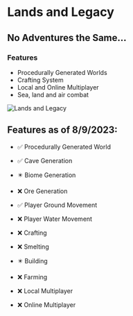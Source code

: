 # Lands and Legacy
## No Adventures the Same...
### Features
* Procedurally Generated Worlds
* Crafting System
* Local and Online Multiplayer
* Sea, land and air combat

![Lands and Legacy](https://github.com/OGD311/LandsAndLegacy/assets/114223604/ab25071d-c412-44da-ab12-efb7ca285cd2)




## Features as of 8/9/2023:
* ✅ Procedurally Generated World
* ✅ Cave Generation
* ✴️ Biome Generation
* ❌ Ore Generation
󠁾
* ✅ Player Ground Movement
* ❌ Player Water Movement

* ❌ Crafting
* ❌ Smelting

* ✴️ Building
* ❌ Farming

* ❌ Local Multiplayer
* ❌ Online Multiplayer
